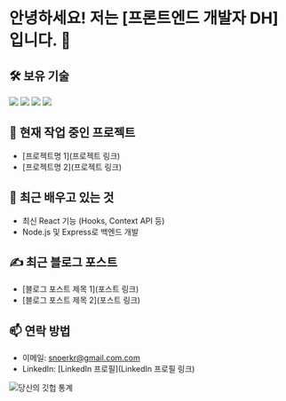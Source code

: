 # 안녕하세요! 저는 [프론트엔드 개발자 DH]입니다. 👋

## 🛠️ 보유 기술
![](https://img.shields.io/badge/Code-HTML5-E34F26?style=for-the-badge&logo=html5&logoColor=white)
![](https://img.shields.io/badge/Style-CSS3-1572B6?style=for-the-badge&logo=css3&logoColor=white)
![](https://img.shields.io/badge/Code-JavaScript-F7DF1E?style=for-the-badge&logo=javascript&logoColor=black)
![](https://img.shields.io/badge/Framework-React-61DAFB?style=for-the-badge&logo=react&logoColor=black)

## 🔭 현재 작업 중인 프로젝트
- [프로젝트명 1](프로젝트 링크)
- [프로젝트명 2](프로젝트 링크)

## 🌱 최근 배우고 있는 것
- 최신 React 기능 (Hooks, Context API 등)
- Node.js 및 Express로 백엔드 개발

## ✍️ 최근 블로그 포스트
- [블로그 포스트 제목 1](포스트 링크)
- [블로그 포스트 제목 2](포스트 링크)

## 📫 연락 방법
- 이메일: [snoerkr@gmail.com.com](mailto:snoerkr@gmail.com)
- LinkedIn: [LinkedIn 프로필](LinkedIn 프로필 링크)

![당신의 깃헙 통계](https://github-readme-stats.vercel.app/api?username=SnowsFE&show_icons=true)
